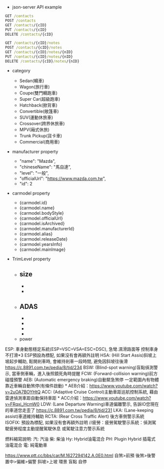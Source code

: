 
- json-server API example

```cmd
GET /contacts
POST /contacts
GET /contacts/{cID}
PUT /contacts/{cID}
DELETE /contacts/{cID}

GET /contacts/{cID}/notes
POST /contacts/{cID}/notes
GET /contacts/{cID}/notes/{nID}
PUT /contacts/{cID}/notes/{nID}
DELETE /contacts/{cID}/notes/{nID}
```

- category
  - Sedan(轎車)
  - Wagon(旅行車)
  - Coupe(雙門轎跑車)
  - Super Car(超級跑車)
  - Hatchback(掀背車)
  - Convertible(敞篷車)
  - SUV(運動休旅車)
  - Crossover(跨界休旅車)
  - MPV(廂式休旅)
  - Trunk Pickup(貨卡車)
  - Commercial(商用車)

- manufacturer property
  - "name": "Mazda",
  - "chineseName": "馬自達",
  - "level": "一般",
  - "officialUrl": "https://www.mazda.com.tw",
  - "id": 2


- carmodel property
  - {carmodel.id}
  - {carmodel.name}
  - {carmodel.bodyStyle}
  - {carmodel.officialUrl}
  - {carmodel.isArchived}
  - {carmodel.manufacturerId}
  - {carmodel.alias}
  - {carmodel.releaseDate}
  - {carmodel.yearsInfo}
  - {carmodel.mainImage} 


- TrimLevel property
  - size
    - 
    - 
    - 
  - ADAS
    - 
    - 
    - 
    - 
    - 
  - power

ESP: 車身動態穩定系統(ESP=VSC=VSA=ESC=DSC), 急彎.濕滑路面等 控制車身不打滑*3 
     ESP預設為標配, 如果沒有會再額外註明
HSA: (Hill Start Assis)斜坡上坡起步輔助, 鬆開剎車時, 會維持剎車一段時間, 避免因斜坡往後滑
     https://c.8891.com.tw/pedia/8/tid/234
BSW: (Blind-spot warning)盲點偵測警示, 當車側車輛，進入後照鏡死角時提醒
FCW: (Forward-collision warning)前方碰撞預警
AEB: (Automatic emergency braking)自動緊急煞停
     一定範圍內有物體靠近車輛自動煞停(有條件啟動)
     * AEB介紹：https://www.youtube.com/watch?v=2uOA7BOYHtQ
ACC: (Adaptive Cruise Control)主動車距巡航控制系統, 
     藉由雷達偵測車距自動保持車距
     * ACC介紹：https://www.youtube.com/watch?v=FRqxi_HcmW0
LDW: (Lane Departure Warning)車道偏離警示, 告訴IO您現在的車道您走歪了
     https://c.8891.com.tw/pedia/8/tid/231
LKA: (Lane-keeping assist)車道維持輔助
RCTA: (Rear Cross Traffic Alert) 後方車側警示系統
ISOFIX: 預設為標配, 如果沒有會再額外註明
//疲勞：疲勞駕駛警示系統：偵測駕駛疲勞程度主動提醒駕駛休息 或駕駛注意力警示系統


燃料縮寫說明: 
    汽: 汽油
    柴: 柴油
    Hy: Hybrid油電混合
    PH: Plugin Hybrid 插電式油電混合
    電: 純電動車
    

https://www.ptt.cc/bbs/car/M.1627294142.A.0E0.html
自煞>前預
後煞>後警
置中>偏維>偏警
斜坡>上坡
環景
盲點
自停
